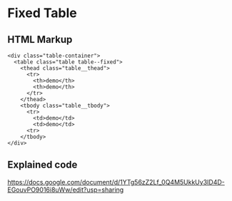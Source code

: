 # Fixed Table

## HTML Markup 
```
<div class="table-container">
  <table class="table table--fixed">
    <thead class="table__thead">
      <tr>
        <th>demo</th>
        <th>demo</th>
      </tr>
    </thead>
    <tbody class="table__tbody">
      <tr>
        <td>demo</td>
        <td>demo</td>
      <tr>
    </tbody>
</div>
```

## Explained code
https://docs.google.com/document/d/1YTg56zZ2Lf_0Q4M5UkkUy3ID4D-EGouvPO9016i8uWw/edit?usp=sharing
